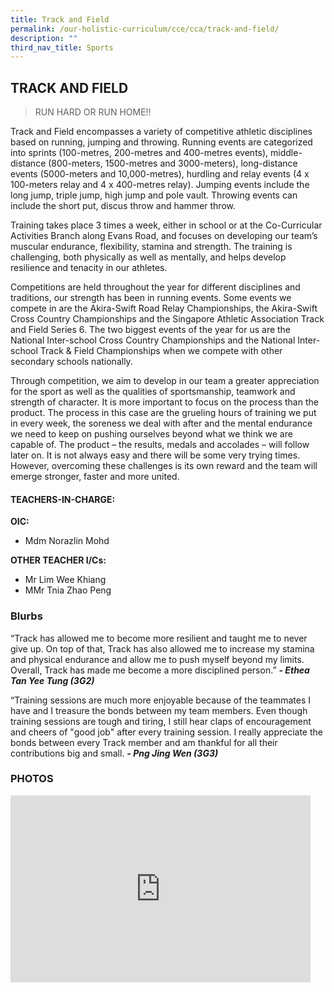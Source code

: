 ```yaml
---
title: Track and Field
permalink: /our-holistic-curriculum/cce/cca/track-and-field/
description: ""
third_nav_title: Sports
---
```

## **TRACK AND FIELD**

>RUN HARD OR RUN HOME!!

Track and Field encompasses a variety of competitive athletic disciplines based on running, jumping and throwing. Running events are categorized into sprints (100-metres, 200-metres and 400-metres events), middle-distance (800-meters, 1500-metres and 3000-meters), long-distance events (5000-meters and 10,000-metres), hurdling and relay events (4 x 100-meters relay and 4 x 400-metres relay). Jumping events include the long jump, triple jump, high jump and pole vault. Throwing events can include the short put, discus throw and hammer throw.

Training takes place 3 times a week, either in school or at the Co-Curricular Activities Branch along Evans Road, and focuses on developing our team’s muscular endurance, flexibility, stamina and strength. The training is challenging, both physically as well as mentally, and helps develop resilience and tenacity in our athletes.

Competitions are held throughout the year for different disciplines and traditions, our strength has been in running events. Some events we compete in are the Akira-Swift Road Relay Championships, the Akira-Swift Cross Country Championships and the Singapore Athletic Association Track and Field Series 6. The two biggest events of the year for us are the National Inter-school Cross Country Championships and the National Inter-school Track & Field Championships when we compete with other secondary schools nationally.

Through competition, we aim to develop in our team a greater appreciation for the sport as well as the qualities of sportsmanship, teamwork and strength of character. It is more important to focus on the process than the product. The process in this case are the grueling hours of training we put in every week, the soreness we deal with after and the mental endurance we need to keep on pushing ourselves beyond what we think we are capable of. The product – the results, medals and accolades – will follow later on. It is not always easy and there will be some very trying times. However, overcoming these challenges is its own reward and the team will emerge stronger, faster and more united.

#### **TEACHERS-IN-CHARGE:**
**OIC:**
* Mdm Norazlin Mohd

**OTHER TEACHER I/Cs:**
* Mr Lim Wee Khiang
* MMr Tnia Zhao Peng

### **Blurbs**

“Track has allowed me to become more resilient and taught me to never give up. On top of that, Track has also allowed me to increase my stamina and physical endurance and allow me to push myself beyond my limits. Overall, Track has made me become a more disciplined person.”
***- Ethea Tan Yee Tung (3G2)***


“Training sessions are much more enjoyable because of the teammates I have and I treasure the bonds between my team members. Even though training sessions are tough and tiring, I still hear claps of encouragement and cheers of "good job" after every training session. I really appreciate the bonds between every Track member and am thankful for all their contributions big and small.
***- Png Jing Wen (3G3)***


### **PHOTOS** ###

<iframe src="https://docs.google.com/presentation/d/e/2PACX-1vQykx6tkBaG_7UiKZ2dgdSjbOLoGg8A_ug_Ggebbl3cfHnPReO0nZxoR4NYMsKZwH-IO7MfvXQdWekE/embed?start=true&loop=true&delayms=3000" frameborder="0" width="480" height="299" allowfullscreen="true"></iframe>